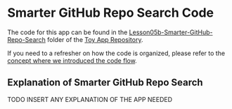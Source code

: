 
# Smarter GitHub Repo Search Code
The code for this app can be found in the [Lesson05b-Smarter-GitHub-Repo-Search](https://github.com/udacity/ud851-Exercises/tree/student/Lesson05b-Smarter-GitHub-Repo-Search/) folder of the [Toy App Repository](https://github.com/udacity/ud851-Exercises).

If you need to a refresher on how the code is organized, please refer to the [concept where we introduced the code flow](https://classroom.udacity.com/courses/ud851/lessons/93affc67-3f0b-4f9b-b3a4-a7a26f241a86/concepts/115d08bb-f114-46fa-b693-5c6ce1445c07).

## Explanation of Smarter GitHub Repo Search
TODO INSERT ANY EXPLANATION OF THE APP NEEDED
 
